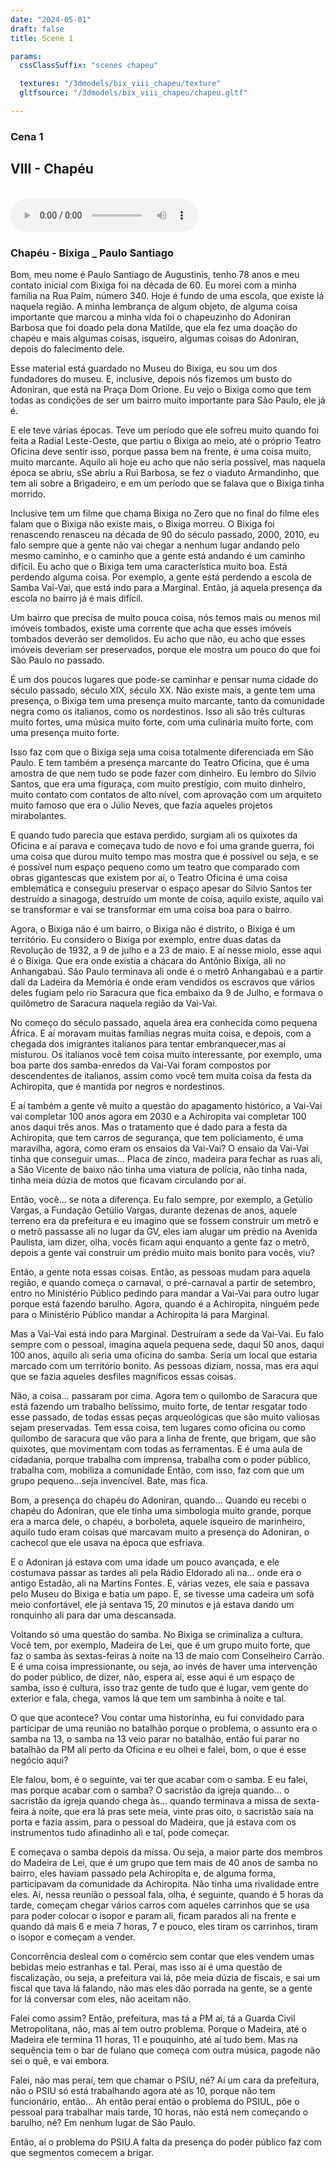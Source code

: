 ```yaml
---
date: "2024-05-01"
draft: false
title: Scene 1

params:
  cssClassSuffix: "scenes chapeu"

  textures: "/3dmodels/bix_viii_chapeu/texture"
  gltfsource: "/3dmodels/bix_viii_chapeu/chapeu.gltf"

---
```

### Cena 1
## VIII - Chapéu
<canvas id="c"></canvas>
<br>
<audio controls class="">
    <source src="/audio/Andreolli-Bixiga_Paulo.mp3"> type="audio/mpeg">Your browser does not support the audio element.
</audio>
<h3>Chapéu - Bixiga _ Paulo Santiago</h3>
<p>Bom, meu nome é Paulo Santiago de Augustinis, tenho 78 anos e meu contato inicial com Bixiga foi na década de 60. Eu morei com a minha família na Rua Paim, número 340. Hoje é fundo de uma escola, que existe lá naquela região. A minha lembrança de algum objeto, de alguma coisa importante que marcou a minha vida foi o chapeuzinho do Adoniran Barbosa que foi doado pela dona Matilde, que ela fez uma doação do chapéu e mais algumas coisas, isqueiro, algumas coisas do Adoniran, depois do falecimento dele.</p>

<p>Esse material está guardado no Museu do Bixiga, eu sou um dos fundadores do museu. E, inclusive, depois nós fizemos um busto do Adoniran, que está na Praça Dom Orione.  Eu vejo o Bixiga como que tem todas as condições de ser um bairro muito importante para São Paulo, ele já é.</p>

<p>E ele teve várias épocas. Teve um período que ele sofreu muito quando foi feita a Radial Leste-Oeste, que partiu o Bixiga ao meio, até  o próprio Teatro Oficina deve sentir isso, porque passa bem na frente, é uma coisa muito, muito marcante. Aquilo ali hoje eu acho que não seria possível, mas naquela época se abriu, sSe abriu a Rui Barbosa, se fez o viaduto Armandinho, que tem ali sobre a Brigadeiro, e em um período que se falava que o Bixiga tinha morrido.</p>

<p>Inclusive tem um filme que chama Bixiga no Zero que no final do filme eles falam que o Bixiga não existe mais, o Bixiga morreu. O Bixiga foi renascendo renasceu na década de 90 do século passado, 2000, 2010, eu falo sempre que a gente não vai chegar a nenhum lugar andando pelo mesmo caminho, e o caminho que a gente está andando é um caminho difícil. Eu acho que o Bixiga tem uma característica muito boa. Está perdendo alguma coisa. Por exemplo, a gente está perdendo a escola de Samba Vai-Vai, que está indo para a Marginal. Então, já aquela presença da escola no bairro já é mais difícil.</p>

<p>Um bairro que precisa de muito pouca coisa, nós temos mais ou menos mil imóveis tombados, existe uma corrente que acha que esses imóveis tombados deverão ser demolidos. Eu acho que não, eu acho que esses imóveis deveriam ser preservados, porque ele mostra um pouco do que foi São Paulo no passado.</p>

<p>É um dos poucos lugares que pode-se caminhar e pensar numa cidade do século passado, século XIX, século XX. Não existe mais, a gente tem uma presença, o Bixiga tem uma presença muito marcante, tanto da comunidade negra como os italianos, como os nordestinos. Isso ali são três culturas muito fortes, uma música muito forte, com uma culinária muito forte, com uma presença muito forte.</p>

<p>Isso faz com que o Bixiga seja uma coisa totalmente diferenciada em São Paulo. E tem também a presença marcante do Teatro Oficina, que  é uma amostra de que nem tudo se pode fazer com dinheiro. Eu lembro do Silvio Santos, que era uma figuraça, com muito prestígio, com muito dinheiro, muito contato com contatos de alto nível, com aprovação com um arquiteto muito famoso que era o Júlio Neves, que fazia aqueles projetos mirabolantes.</p>

<p>E quando tudo parecia que estava perdido, surgiam ali os quixotes da Oficina e aí parava e começava tudo de novo e foi uma grande guerra, foi uma coisa que durou muito tempo mas mostra que é possível ou seja, e se é possível num espaço pequeno como um teatro que comparado com obras gigantescas que existem por aí, o Teatro Oficina é uma coisa emblemática e conseguiu preservar o espaço apesar do Silvio Santos ter destruído a sinagoga, destruído um monte de coisa, aquilo existe, aquilo vai se transformar e vai se transformar em uma coisa boa para o bairro.</p>

<p>Agora, o Bixiga não é um bairro, o Bixiga não é distrito, o Bixiga é um território. Eu considero o Bixiga por exemplo, entre duas datas da Revolução de 1932, a 9 de julho e a 23 de maio. E aí nesse miolo, esse aqui é o Bixiga. Que era onde existia a chácara do Antônio Bixiga, ali no Anhangabaú. São Paulo terminava ali onde é o metrô Anhangabaú e a partir dali da Ladeira da Memória é onde eram vendidos os escravos que vários deles fugiam pelo rio Saracura que fica embaixo da 9 de Julho, e formava o quilômetro de Saracura naquela região da Vai-Vai.</p>

<p>No começo do século passado, aquela área era conhecida como pequena África. E aí moravam muitas famílias negras muita coisa, e depois, com a chegada dos imigrantes italianos para tentar embranquecer,mas aí misturou. Os italianos você tem coisa muito interessante, por exemplo, uma boa parte dos samba-enredos da Vai-Vai foram compostos por descendentes de italianos, assim como você tem muita coisa da festa da Achiropita, que é mantida por negros e nordestinos.</p>

<p>E aí também a gente vê muito a questão do apagamento histórico, a Vai-Vai vai completar 100 anos agora em 2030 e a Achiropita vai completar 100 anos daqui três anos. Mas o tratamento que é dado para a festa da Achiropita, que tem carros de segurança, que tem policiamento, é uma maravilha, agora, como eram os ensaios da Vai-Vai? O ensaio da Vai-Vai tinha que conseguir umas... Placa de zinco, madeira para fechar as ruas ali, a São Vicente de baixo não tinha uma viatura de polícia, não tinha nada, tinha meia dúzia de motos que ficavam circulando por aí.</p>

<p>Então, você… se nota a diferença. Eu falo sempre, por exemplo, a Getúlio Vargas, a Fundação Getúlio Vargas, durante dezenas de anos, aquele terreno era da prefeitura e eu imagino que se fossem construir um metrô e o metrô passasse ali no lugar da GV, eles iam alugar um prédio na Avenida Paulista, iam dizer, olha, vocês ficam aqui enquanto a gente faz o metrô, depois a gente vai construir um prédio muito mais bonito para vocês, viu?</p>

<p>Então, a gente nota essas coisas. Então, as pessoas mudam para aquela região, e quando começa o carnaval, o pré-carnaval a partir de setembro, entro no Ministério Público pedindo para mandar a Vai-Vai para outro lugar porque está fazendo barulho. Agora, quando é a Achiropita, ninguém pede para o Ministério Público mandar a Achiropita lá para Marginal.</p>

<p>Mas a Vai-Vai está indo para Marginal. Destruíram a sede da Vai-Vai. Eu falo sempre com o pessoal, imagina aquela pequena sede, daqui 50 anos, daqui 100 anos, aquilo ali seria uma oficina do samba. Seria um local que estaria marcado com um território bonito. As pessoas diziam, nossa, mas era aqui que se fazia aqueles desfiles magníficos essas coisas.</p>

<p>Não, a coisa… passaram por cima. Agora tem o quilombo de Saracura que está fazendo um trabalho belíssimo, muito forte, de tentar resgatar todo esse passado, de todas essas peças arqueológicas que são muito valiosas sejam preservadas.  Tem essa coisa, tem lugares como oficina ou como quilombo de saracura que vão para a linha de frente, que brigam, que são quixotes, que movimentam com todas as ferramentas. E é uma aula de cidadania, porque trabalha com imprensa, trabalha com o poder público, trabalha com, mobiliza a comunidade Então, com isso, faz com que um grupo pequeno...seja invencível.  Bate, mas fica.</p>

<p>Bom, a presença do chapéu do Adoniran, quando... Quando eu recebi o chapéu do Adoniran, que ele tinha uma simbologia muito grande, porque era a marca dele, o chapéu, a borboleta, aquele isqueiro de marinheiro, aquilo tudo eram coisas que marcavam muito a presença do Adoniran, o cachecol que ele usava na época que esfriava.</p>

<p>E o Adoniran já estava com uma idade um pouco avançada, e ele costumava passar as tardes ali pela Rádio Eldorado ali na... onde era o antigo Estadão, ali na Martins Fontes. E, várias vezes, ele saía e passava pelo Museu do Bixiga e batia um papo. E, se tivesse uma cadeira um sofá meio confortável, ele já sentava 15, 20 minutos e já estava dando um ronquinho ali para dar uma descansada.</p>

<p>Voltando só uma questão do samba. No Bixiga se criminaliza a cultura. Você tem, por exemplo, Madeira de Lei, que é um grupo muito forte, que faz o samba às sextas-feiras à noite na 13 de maio com Conselheiro Carrão. E é uma coisa impressionante, ou seja, ao invés de haver uma intervenção do poder público, de dizer, não, espera aí, esse aqui é um espaço de samba, isso é cultura, isso traz gente de tudo que é lugar, vem gente do exterior e fala, chega, vamos lá que tem um sambinha à noite e tal.</p>

<p>O que que acontece? Vou contar uma historinha, eu fui convidado para participar de uma reunião no batalhão  porque o problema, o assunto era o samba na 13, o samba na 13 veio parar no batalhão, então fui parar no batalhão da PM ali perto da Oficina e eu olhei e falei, bom, o que é esse negócio aqui?</p>

<p>Ele falou, bom, é o seguinte, vai ter que acabar com o samba. E eu falei, mas porque acabar com o samba? O sacristão da igreja quando...  o sacristão da igreja quando chega às... quando terminava a missa de sexta-feira à noite, que era lá pras sete meia, vinte pras oito, o sacristão saía na porta e fazia assim, para o pessoal do Madeira, que já estava com os instrumentos tudo afinadinho ali e tal, pode começar.</p>

<p>E começava o samba depois da missa. Ou seja, a maior parte dos membros do Madeira de Lei, que é um grupo que tem mais de 40 anos de samba no bairro, eles haviam passado pela Achiropita e, de alguma forma, participavam da comunidade da Achiropita. Não tinha uma rivalidade entre eles. Aí, nessa reunião o pessoal fala, olha, é seguinte, quando é 5 horas da tarde, começam chegar vários carros com aqueles carrinhos que se usa para poder colocar o isopor e param ali, ficam parados ali na frente e quando dá mais 6 e meia 7 horas, 7 e pouco, eles tiram os carrinhos, tiram o isopor e começam a vender.</p>

<p>Concorrência desleal com o comércio sem contar que eles vendem umas bebidas meio estranhas e tal.  Peraí, mas isso aí é uma questão de fiscalização, ou seja, a prefeitura vai lá, põe meia dúzia de fiscais, e sai um fiscal que tava lá falando, não mas eles dão porrada na gente, se a gente for lá conversar com eles, não aceitam não.</p>

<p>Falei como assim? Então, prefeitura, mas tá a PM aí, tá a Guarda Civil Metropolitana, não, mas aí tem outro problema. Porque o Madeira, até o Madeira ele termina 11 horas, 11 e pouquinho, até aí tudo bem. Mas na sequência tem o bar de fulano que começa com outra música, pagode não sei o quê, e vai embora.</p>

<p>Falei, não mas peraí, tem que chamar o PSIU, né? Aí um cara da prefeitura, não o PSIU só está trabalhando agora até as 10, porque não tem funcionário, então... Ah então peraí então o problema do PSIUL, põe o pessoal para trabalhar mais tarde, 10 horas, não está nem começando o barulho, né? Em nenhum lugar de São Paulo.</p>

<p>Então, aí o problema do PSIU.A falta da presença do poder público faz com que segmentos comecem a brigar.</p>

